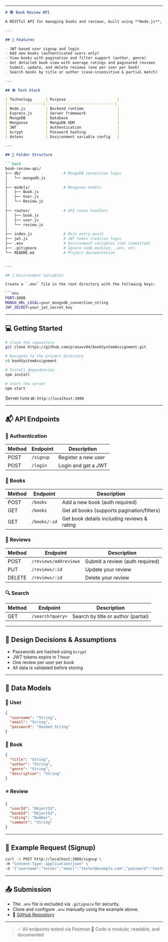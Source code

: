 
---

```markdown
# 📚 Book Review API

A RESTful API for managing books and reviews, built using **Node.js**, **Express.js**, **MongoDB**, and **JWT authentication**.

---

## 🚀 Features

- JWT-based user signup and login  
- Add new books (authenticated users only)  
- View books with pagination and filter support (author, genre)  
- Get detailed book view with average ratings and paginated reviews  
- Submit, update, and delete reviews (one per user per book)  
- Search books by title or author (case-insensitive & partial match)

---

## 🛠️ Tech Stack

| Technology      | Purpose                       |
|----------------|-------------------------------|
| Node.js         | Backend runtime               |
| Express.js      | Server framework              |
| MongoDB         | Database                      |
| Mongoose        | MongoDB ODM                   |
| JWT             | Authentication                |
| bcrypt          | Password hashing              |
| dotenv          | Environment variable config   |

---

## 📁 Folder Structure

```bash
book-review-api/
├── db/                   # MongoDB connection logic
│   └── mongodb.js
│
├── models/               # Mongoose models
│   ├── Book.js
│   ├── User.js
│   └── Review.js
│
├── routes/               # API route handlers
│   ├── book.js
│   ├── user.js
│   └── review.js
│
├── index.js              # Main entry point
├── jwt.js                # JWT token creation logic
├── .env                  # Environment variables (not committed)
├── .gitignore            # Ignore node_modules, .env, etc.
└── README.md             # Project documentation


---

## 🔐 Environment Variables

Create a `.env` file in the root directory with the following keys:

```env
PORT=3000
MONGO_URL_LOCAL=your_mongodb_connection_string
JWT_SECRET=your_jwt_secret_key
````

---

## 💻 Getting Started

```bash
# Clone the repository
git clone https://github.com/pranavv04/bookSystemAssignment.git

# Navigate to the project directory
cd bookSystemAssignment

# Install dependencies
npm install

# Start the server
npm start
```

Server runs at: `http://localhost:3000`

---

## 📬 API Endpoints

### 🧑 Authentication

| Method | Endpoint  | Description         |
| ------ | --------- | ------------------- |
| POST   | `/signup` | Register a new user |
| POST   | `/login`  | Login and get a JWT |

### 📘 Books

| Method | Endpoint     | Description                                 |
| ------ | ------------ | ------------------------------------------- |
| POST   | `/books`     | Add a new book (auth required)              |
| GET    | `/books`     | Get all books (supports pagination/filters) |
| GET    | `/books/:id` | Get book details including reviews & rating |

### 📝 Reviews

| Method | Endpoint              | Description                     |
| ------ | --------------------- | ------------------------------- |
| POST   | `/reviews/addreviews` | Submit a review (auth required) |
| PUT    | `/reviews/:id`        | Update your review              |
| DELETE | `/reviews/:id`        | Delete your review              |

### 🔍 Search

| Method | Endpoint         | Description                         |
| ------ | ---------------- | ----------------------------------- |
| GET    | `/search?query=` | Search by title or author (partial) |

---

## 📐 Design Decisions & Assumptions

* Passwords are hashed using `bcrypt`
* JWT tokens expire in 1 hour
* One review per user per book
* All data is validated before storing

---

## 🧾 Data Models

### 👤 User

```json
{
  "username": "String",
  "email": "String",
  "password": "Hashed String"
}
```

### 📖 Book

```json
{
  "title": "String",
  "author": "String",
  "genre": "String",
  "description": "String"
}
```

### ⭐ Review

```json
{
  "userId": "ObjectId",
  "bookId": "ObjectId",
  "rating": "Number",
  "comment": "String"
}
```

---

## 🧪 Example Request (Signup)

```bash
curl -X POST http://localhost:3000/signup \
-H "Content-Type: application/json" \
-d '{"username":"tester","email":"tester@example.com","password":"tester123"}'
```

---

## 📤 Submission

* The `.env` file is excluded via `.gitignore` for security.
* Clone and configure `.env` manually using the example above.
* 📎 [GitHub Repository](https://github.com/pranavv04/bookSystemAssignment)

---

> ✅ All endpoints tested via Postman
> 📌 Code is modular, readable, and documented

```



